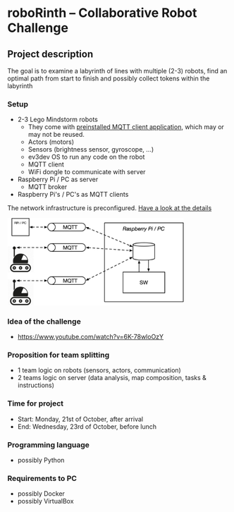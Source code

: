 # roboRinth – Collaborative Robot Challenge

## Project description

The goal is to examine a labyrinth of lines with multiple (2-3) robots, find an optimal path from start to finish and possibly collect tokens within the labyrinth

### Setup
- 2-3 Lego Mindstorm robots
    - They come with [preinstalled MQTT client application](ev3/readme.md), which may or may not be reused.
    - Actors (motors)
    - Sensors (brightness sensor, gyroscope, …)
    - ev3dev OS to run any code on the robot
    - MQTT client
    - WiFi dongle to communicate with server
- Raspberry Pi / PC as server
    - MQTT broker
- Raspberry Pi's / PC's as MQTT clients

The network infrastructure is preconfigured. [Have a look at the details](infrastructure/readme.md)

<img src="roboRinth_Project_Setup.png" alt="Setup" width="400"/>

### Idea of the challenge
- <https://www.youtube.com/watch?v=6K-78wloOzY>

### Proposition for team splitting
- 1 team logic on robots (sensors, actors, communication)
- 2 teams logic on server (data analysis, map composition, tasks & instructions)

### Time for project
- Start: Monday, 21st of October, after arrival
- End: Wednesday, 23rd of October, before lunch

### Programming language
- possibly Python

### Requirements to PC
- possibly Docker
- possibly VirtualBox
